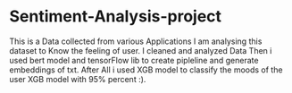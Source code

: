 # Sentiment-Analysis-project
This is a Data collected from various Applications I am analysing this dataset to Know the feeling of user.
I cleaned and analyzed Data Then i used bert model and tensorFlow lib to create pipleline and generate embeddings of txt.
After All i used XGB model to classify the moods of the user
XGB model with 95% percent :).
